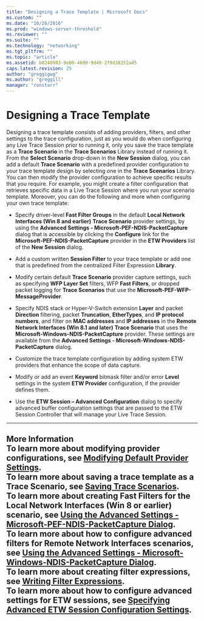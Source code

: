 ```yaml
---
title: "Designing a Trace Template | Microsoft Docs"
ms.custom: ""
ms.date: "10/26/2016"
ms.prod: "windows-server-threshold"
ms.reviewer: ""
ms.suite: ""
ms.technology: "networking"
ms.tgt_pltfrm: ""
ms.topic: "article"
ms.assetid: b0240983-9e00-4600-9d40-2f9d38252a45
caps.latest.revision: 25
author: "greggigwg"
ms.author: "greggill"
manager: "ronstarr"
---
```

# Designing a Trace Template
Designing a trace template consists of adding providers, filters, and other settings to the trace configuration, just as you would do when configuring any Live Trace Session prior to running it, only you save the trace template as a **Trace Scenario** in the **Trace Scenarios** Library instead of running it. From the **Select Scenario** drop-down in the **New Session** dialog, you can add a default **Trace Scenario** with a predefined provider configuration to your trace template design by selecting one in the **Trace Scenarios** Library. You can then modify the provider configuration to achieve specific results that you require. For example, you might create a filter configuration that retrieves specific data in a Live Trace Session where you run your scenario template. Moreover, you can do the following and more when configuring your own trace template:  
  
-   Specify driver-level **Fast Filter Groups** in the default **Local Network Interfaces (Win 8 and earlier)** **Trace Scenario** provider settings, by using the **Advanced Settings - Microsoft-PEF-NDIS-PacketCapture** dialog that is accessible by clicking the **Configure** link for the **Microsoft-PEF-NDIS-PacketCapture** provider in the **ETW Providers** list of the **New Session** dialog.  
  
-   Add a custom written **Session Filter** to your trace template or add one that is predefined from the centralized Filter Expression **Library**.  
  
-   Modify certain default **Trace Scenario** provider capture settings, such as specifying **WFP Layer Set** filters, WFP **Fast Filters**, or dropped packet logging for **Trace Scenarios** that use the **Microsoft-PEF-WFP-MessageProvider**.  
  
-   Specify NDIS stack or Hyper-V-Switch extension **Layer** and packet **Direction** filtering, packet **Truncation**, **EtherTypes**, and **IP protocol numbers**, and filter on **MAC addresses** and **IP addresses** in the **Remote Network Interfaces (Win 8.1 and later)**  **Trace Scenario** that uses the **Microsoft-Windows-NDIS-PacketCapture** provider. These settings are available from the **Advanced Settings - Microsoft-Windows-NDIS-PacketCapture** dialog.  
  
-   Customize the trace template configuration by adding system ETW providers that enhance the scope of data capture.  
  
-   Modify or add an event **Keyword** bitmask filter and/or error **Level** settings in the system **ETW Provider** configuration, if the provider defines them.  
  
-   Use the **ETW Session – Advanced Configuration** dialog to specify advanced buffer configuration settings that are passed to the ETW Session Controller that will manage your Live Trace Session.  
  
---  
  
 **More Information**   
 **To learn more** about modifying provider configurations, see [Modifying Default Provider Settings](modifying-default-provider-settings.md).  
**To learn more** about saving a trace template as a **Trace Scenario**, see [Saving Trace Scenarios](saving-trace-scenarios.md).   
**To learn more** about creating **Fast Filters** for the **Local Network Interfaces (Win 8 or earlier)** scenario, see [Using the Advanced Settings - Microsoft-PEF-NDIS-PacketCapture Dialog](using-the-advanced-settings-microsoft-pef-ndis-packetcapture-dialog.md).   
**To learn more** about how to configure advanced filters for **Remote Network Interfaces** scenarios, see [Using the Advanced Settings - Microsoft-Windows-NDIS-PacketCapture Dialog](using-the-advanced-settings-microsoft-windows-ndis-packetcapture-dialog.md).  
**To learn more** about creating filter expressions, see [Writing Filter Expressions](writing-filter-expressions.md).   
**To learn more** about how to configure advanced settings for ETW sessions, see [Specifying Advanced ETW Session Configuration Settings](specifying-advanced-etw-session-configuration-settings.md).   
---